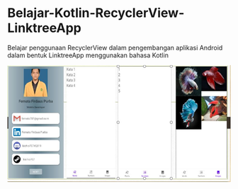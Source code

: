 # Belajar-Kotlin-RecyclerView-LinktreeApp
Belajar penggunaan RecyclerView dalam pengembangan aplikasi Android dalam bentuk LinktreeApp menggunakan bahasa Kotlin

![Gambar Pengingat Jadwal Mengajar](https://github.com/kiohio707/Belajar-Kotlin-RecyclerView-LinktreeApp/blob/master/Hasil.JPG)



